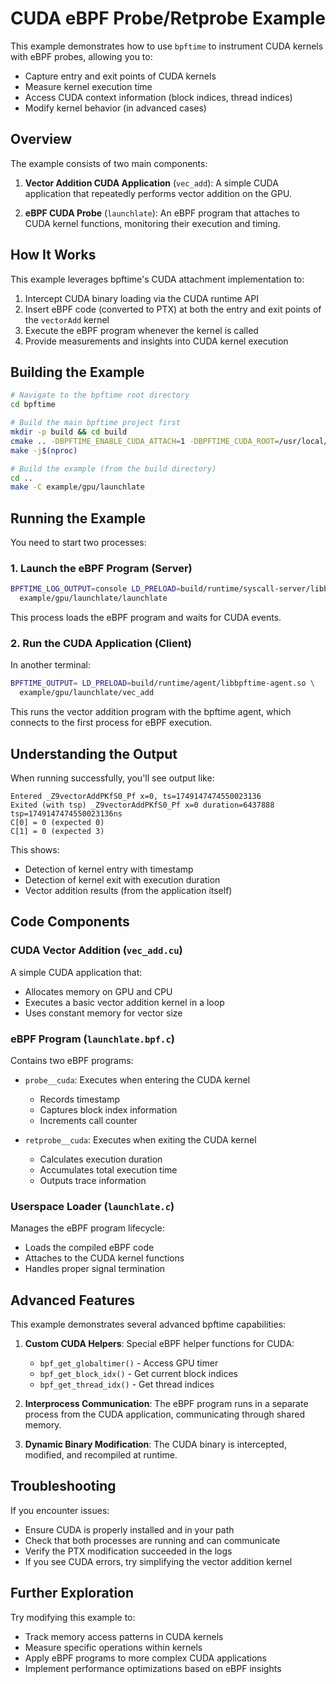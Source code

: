 
# CUDA eBPF Probe/Retprobe Example

This example demonstrates how to use `bpftime` to instrument CUDA kernels with eBPF probes, allowing you to:

- Capture entry and exit points of CUDA kernels
- Measure kernel execution time
- Access CUDA context information (block indices, thread indices)
- Modify kernel behavior (in advanced cases)

## Overview

The example consists of two main components:

1. **Vector Addition CUDA Application** (`vec_add`): A simple CUDA application that repeatedly performs vector addition on the GPU.

2. **eBPF CUDA Probe** (`launchlate`): An eBPF program that attaches to CUDA kernel functions, monitoring their execution and timing.

## How It Works

This example leverages bpftime's CUDA attachment implementation to:

1. Intercept CUDA binary loading via the CUDA runtime API
2. Insert eBPF code (converted to PTX) at both the entry and exit points of the `vectorAdd` kernel
3. Execute the eBPF program whenever the kernel is called
4. Provide measurements and insights into CUDA kernel execution

## Building the Example

```bash
# Navigate to the bpftime root directory
cd bpftime

# Build the main bpftime project first
mkdir -p build && cd build
cmake .. -DBPFTIME_ENABLE_CUDA_ATTACH=1 -DBPFTIME_CUDA_ROOT=/usr/local/cuda-12.6
make -j$(nproc)

# Build the example (from the build directory)
cd ..
make -C example/gpu/launchlate
```

## Running the Example

You need to start two processes:

### 1. Launch the eBPF Program (Server)

```bash
BPFTIME_LOG_OUTPUT=console LD_PRELOAD=build/runtime/syscall-server/libbpftime-syscall-server.so \
  example/gpu/launchlate/launchlate
```

This process loads the eBPF program and waits for CUDA events.

### 2. Run the CUDA Application (Client)

In another terminal:

```bash
BPFTIME_OUTPUT= LD_PRELOAD=build/runtime/agent/libbpftime-agent.so \
  example/gpu/launchlate/vec_add
```

This runs the vector addition program with the bpftime agent, which connects to the first process for eBPF execution.

## Understanding the Output

When running successfully, you'll see output like:

```
Entered _Z9vectorAddPKfS0_Pf x=0, ts=1749147474550023136
Exited (with tsp) _Z9vectorAddPKfS0_Pf x=0 duration=6437888 tsp=1749147474550023136ns
C[0] = 0 (expected 0)
C[1] = 0 (expected 3)
```

This shows:
- Detection of kernel entry with timestamp
- Detection of kernel exit with execution duration
- Vector addition results (from the application itself)

## Code Components

### CUDA Vector Addition (`vec_add.cu`)

A simple CUDA application that:
- Allocates memory on GPU and CPU
- Executes a basic vector addition kernel in a loop
- Uses constant memory for vector size

### eBPF Program (`launchlate.bpf.c`) 

Contains two eBPF programs:
- `probe__cuda`: Executes when entering the CUDA kernel
  - Records timestamp
  - Captures block index information
  - Increments call counter

- `retprobe__cuda`: Executes when exiting the CUDA kernel
  - Calculates execution duration
  - Accumulates total execution time
  - Outputs trace information

### Userspace Loader (`launchlate.c`)

Manages the eBPF program lifecycle:
- Loads the compiled eBPF code
- Attaches to the CUDA kernel functions
- Handles proper signal termination

## Advanced Features

This example demonstrates several advanced bpftime capabilities:

1. **Custom CUDA Helpers**: Special eBPF helper functions for CUDA:
   - `bpf_get_globaltimer()` - Access GPU timer
   - `bpf_get_block_idx()` - Get current block indices
   - `bpf_get_thread_idx()` - Get thread indices

2. **Interprocess Communication**: The eBPF program runs in a separate process from the CUDA application, communicating through shared memory.

3. **Dynamic Binary Modification**: The CUDA binary is intercepted, modified, and recompiled at runtime.

## Troubleshooting

If you encounter issues:

- Ensure CUDA is properly installed and in your path
- Check that both processes are running and can communicate
- Verify the PTX modification succeeded in the logs
- If you see CUDA errors, try simplifying the vector addition kernel

## Further Exploration

Try modifying this example to:
- Track memory access patterns in CUDA kernels
- Measure specific operations within kernels
- Apply eBPF programs to more complex CUDA applications
- Implement performance optimizations based on eBPF insights
